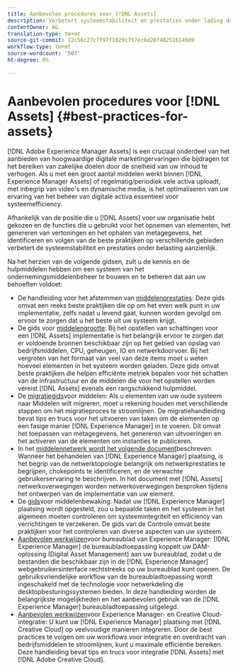 ```yaml
---
title: Aanbevolen procedures voor [!DNL Assets]
description: Verbetert systeemstabiliteit en prestaties onder lading door beste praktijken te identificeren en te volgen die van uw plaatsing en configuratie afhangen.
contentOwner: AG
translation-type: tm+mt
source-git-commit: 12c56c27c7f97f1029c757ec6d28f482516149d0
workflow-type: tm+mt
source-wordcount: '507'
ht-degree: 0%

---
```



# Aanbevolen procedures voor [!DNL Assets] {#best-practices-for-assets}

[!DNL Adobe Experience Manager Assets] is een cruciaal onderdeel van het aanbieden van hoogwaardige digitale marketingervaringen die bijdragen tot het bereiken van zakelijke doelen door de snelheid van uw inhoud te verhogen. Als u met een groot aantal middelen werkt binnen [!DNL Experience Manager Assets] of regelmatig/periodiek vele activa uploadt, met inbegrip van video&#39;s en dynamische media, is het optimaliseren van uw ervaring van het beheer van digitale activa essentieel voor systeemefficiency.

Afhankelijk van de positie die u [!DNL Assets] voor uw organisatie hebt gekozen en de functies die u gebruikt voor het opnemen van elementen, het genereren van vertoningen en het ophalen van metagegevens, het identificeren en volgen van de beste praktijken op verschillende gebieden verbetert de systeemstabiliteit en prestaties onder belasting aanzienlijk.

Na het herzien van de volgende gidsen, zult u de kennis en de hulpmiddelen hebben om een systeem van het ondernemingsmiddelenbeheer te bouwen en te beheren dat aan uw behoeften voldoet:

* De handleiding voor het afstemmen van [middelenprestaties](/help/assets/performance-tuning-guidelines.md): Deze gids omvat een reeks beste praktijken die op om het even welk punt in uw implementatie, zelfs nadat u levend gaat, kunnen worden gevolgd om ervoor te zorgen dat u het beste uit uw systeem krijgt.
* De gids voor [middelengrootte](/help/assets/assets-sizing-guide.md): Bij het opstellen van schattingen voor een [!DNL Assets] implementatie is het belangrijk ervoor te zorgen dat er voldoende bronnen beschikbaar zijn op het gebied van opslag van bedrijfsmiddelen, CPU, geheugen, IO en netwerkdoorvoer. Bij het vergroten van het formaat van veel van deze items moet u weten hoeveel elementen in het systeem worden geladen. Deze gids omvat beste praktijken die helpen efficiënte metriek bepalen voor het schatten van de infrastructuur en de middelen die voor het opstellen worden vereist [!DNL Assets] evenals een rangschikkend hulpmiddel.
* De [migratiegids](/help/assets/assets-migration-guide.md)voor middelen: Als u elementen van uw oude systeem naar Middelen wilt migreren, moet u rekening houden met verschillende stappen om het migratieproces te stroomlijnen. De migratiehandleiding bevat tips en trucs voor het uitvoeren van taken om de elementen op een fasige manier [!DNL Experience Manager] in te voeren. Dit omvat het toepassen van metagegevens, het genereren van uitvoeringen en het activeren van de elementen om instanties te publiceren.
* In het [middelennetwerk wordt het volgende document](/help/assets/assets-network-considerations.md)beschreven: Wanneer het behandelen van [!DNL Experience Manager] plaatsing, is het begrip van de netwerktopologie belangrijk om netwerkprestaties te begrijpen, chokepoints te identificeren, en de verwachte gebruikerservaring te beschrijven. In het document met [!DNL Assets] netwerkoverwegingen worden netwerkoverwegingen besproken tijdens het ontwerpen van de implementatie van uw element.
* De [gids](/help/assets/assets-monitoring-best-practices.md)voor middelenbewaking: Nadat uw [!DNL Experience Manager] plaatsing wordt opgesteld, zou u bepaalde taken en het systeem in het algemeen moeten controleren om systeemintegriteit en efficiency van verrichtingen te verzekeren. De gids van de Controle omvat beste praktijken voor het controleren van diverse aspecten van uw systeem.
* [Aanbevolen werkwijzen](https://experienceleague.adobe.com/docs/experience-manager-desktop-app/using/introduction.html)voor bureaublad van Experience Manager: [!DNL Experience Manager] de bureaubladtoepassing koppelt uw DAM-oplossing (Digital Asset Management) aan uw bureaublad, zodat u de bestanden die beschikbaar zijn in de [!DNL Experience Manager] webgebruikersinterface rechtstreeks op uw bureaublad kunt openen. De gebruiksvriendelijke workflow van de bureaubladtoepassing wordt ingeschakeld met de technologie voor netwerkdeling die desktopbesturingssystemen bieden. In deze handleiding worden de belangrijkste mogelijkheden en het aanbevolen gebruik van de [!DNL Experience Manager] bureaubladtoepassing uitgelegd.
* [Aanbevolen werkwijzen](/help/assets/aem-cc-integration-best-practices.md)voor Experience Manager- en Creative Cloud-integratie: U kunt uw [!DNL Experience Manager] plaatsing met [!DNL Creative Cloud] op veelvoudige manieren integreren. Door de best practices te volgen om uw workflows voor integratie en overdracht van bedrijfsmiddelen te stroomlijnen, kunt u maximale efficiëntie bereiken. Deze handleiding bevat tips en trucs voor integratie [!DNL Assets] met [!DNL Adobe Creative Cloud].

